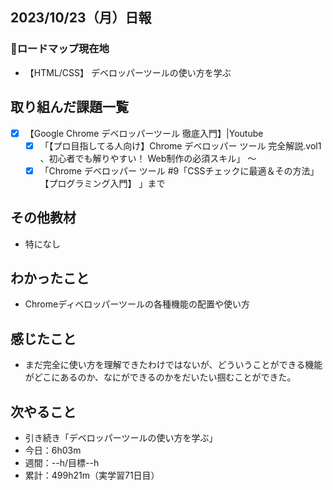 ## 2023/10/23（月）日報
### :round_pushpin:ロードマップ現在地
- 【HTML/CSS】 デベロッパーツールの使い方を学ぶ
## 取り組んだ課題一覧
- [x] 【Google Chrome デベロッパーツール 徹底入門】|Youtube
  - [x] 「【プロ目指してる人向け】Chrome デベロッパー ツール 完全解説.vol1 、初心者でも解りやすい！ Web制作の必須スキル」 〜
  - [x] 「Chrome デベロッパー ツール #9「CSSチェックに最適＆その方法」【プログラミング入門】 」まで
## その他教材
- 特になし
## わかったこと
  - Chromeディベロッパーツールの各種機能の配置や使い方
## 感じたこと
- まだ完全に使い方を理解できたわけではないが、どういうことができる機能がどこにあるのか、なにができるのかをだいたい掴むことができた。
## 次やること
- 引き続き「デベロッパーツールの使い方を学ぶ」
- 今日：6h03m
- 週間：--h/目標--h
- 累計：499h21m（実学習71日目）
